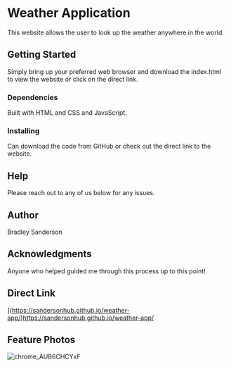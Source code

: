 # Weather Application
This website allows the user to look up the weather anywhere in the world.
## Getting Started
Simply bring up your preferred web browser and download the index.html to view the website or click on the direct link.

### Dependencies
Built with HTML and CSS and JavaScript.

### Installing
Can download the code from GitHub or check out the direct link to the website.

## Help
Please reach out to any of us below for any issues. 

## Author
Bradley Sanderson

## Acknowledgments

Anyone who helped guided me through this process up to this point!

## Direct Link
](https://sandersonhub.github.io/weather-app/)https://sandersonhub.github.io/weather-app/

## Feature Photos
![chrome_AUB6CHCYxF](https://github.com/SandersonHub/weather-app/assets/128574459/97461b5b-db19-404a-9ba0-aef47a61fc44)
